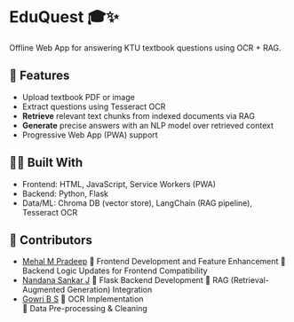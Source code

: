 # EduQuest 🎓✨
Offline Web App for answering KTU textbook questions using OCR + RAG.

## 🔧 Features
- Upload textbook PDF or image  
- Extract questions using Tesseract OCR  
- **Retrieve** relevant text chunks from indexed documents via RAG  
- **Generate** precise answers with an NLP model over retrieved context  
- Progressive Web App (PWA) support  

## 👩‍💻 Built With
- Frontend: HTML, JavaScript, Service Workers (PWA)  
- Backend: Python, Flask  
- Data/ML: Chroma DB (vector store), LangChain (RAG pipeline), Tesseract OCR  

## 🤝 Contributors
- [Mehal M Pradeep](https://github.com/Mehalmpradeep)
  🔹 Frontend Development and Feature Enhancement
  🔹 Backend Logic Updates for Frontend Compatibility
- [Nandana Sankar J](https://github.com/N001100Nj)
  🔹 Flask Backend Development
  🔹 RAG (Retrieval-Augmented Generation) Integration
- [Gowri B S](https://github.com/friendusername)
  🔹 OCR Implementation  
  🔹 Data Pre-processing & Cleaning
  
